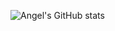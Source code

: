 

![Angel's GitHub stats](https://github-readme-stats-qumf-angelightss-projects.vercel.app/api?username=angelightss&show_icons=true&theme=transparent&hide_title=true&rank_icon=github )



<!--
**angelightss/angelightss** is a ✨ _special_ ✨ repository because its `README.md` (this file) appears on your GitHub profile.

Here are some ideas to get you started:

- 🔭 I’m currently working on ...
- 🌱 I’m currently learning ...
- 👯 I’m looking to collaborate on ...
- 🤔 I’m looking for help with ...
- 💬 Ask me about ...
- 📫 How to reach me: ...
- 😄 Pronouns: ...
- ⚡ Fun fact: ...
-->
